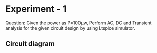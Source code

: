 # Experiment - 1
Question: Given the power as P=100µw, Perform AC, DC and Transient analysis for the given circuit design by using Ltspice simulator.
## Circuit diagram 
